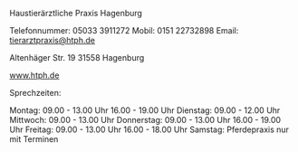 Haustierärztliche Praxis Hagenburg

Telefonnummer: 05033 3911272
Mobil: 0151 22732898
Email: tierarztpraxis@htph.de

Altenhäger Str. 19
31558 Hagenburg

www.htph.de


Sprechzeiten:

Montag:     09.00 - 13.00 Uhr
            16.00 - 19.00 Uhr
Dienstag:   09.00 - 12.00 Uhr
Mittwoch:   09.00 - 13.00 Uhr
Donnerstag: 09.00 - 13.00 Uhr
            16.00 - 19.00 Uhr
Freitag:    09.00 - 13.00 Uhr
            16.00 - 18.00 Uhr
Samstag:    Pferdepraxis nur mit Terminen
